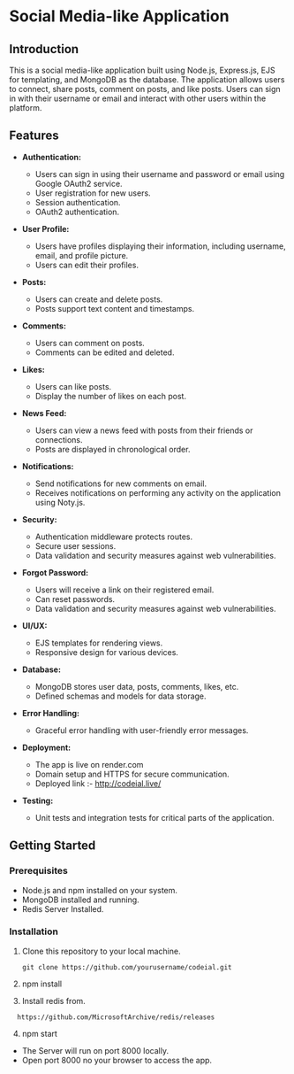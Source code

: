 # Social Media-like Application

## Introduction

This is a social media-like application built using Node.js, Express.js, EJS for templating, and MongoDB as the database. The application allows users to connect, share posts, comment on posts, and like posts. Users can sign in with their username or email and interact with other users within the platform.

## Features

- **Authentication:**
  - Users can sign in using their username and password or email using Google OAuth2 service.
  - User registration for new users.
  - Session authentication.
  - OAuth2 authentication.

- **User Profile:**
  - Users have profiles displaying their information, including username, email, and profile picture.
  - Users can edit their profiles.

- **Posts:**
  - Users can create and delete posts.
  - Posts support text content and timestamps.

- **Comments:**
  - Users can comment on posts.
  - Comments can be edited and deleted.

- **Likes:**
  - Users can like posts.
  - Display the number of likes on each post.

- **News Feed:**
  - Users can view a news feed with posts from their friends or connections.
  - Posts are displayed in chronological order.

- **Notifications:**
  - Send notifications for new comments on email.
  - Receives notifications on performing any activity on the application using Noty.js.

- **Security:**
  - Authentication middleware protects routes.
  - Secure user sessions.
  - Data validation and security measures against web vulnerabilities.

- **Forgot Password:**
  - Users will receive a link on their registered email.
  - Can reset passwords.
  - Data validation and security measures against web vulnerabilities.

- **UI/UX:**
  - EJS templates for rendering views.
  - Responsive design for various devices.

- **Database:**
  - MongoDB stores user data, posts, comments, likes, etc.
  - Defined schemas and models for data storage.

- **Error Handling:**
  - Graceful error handling with user-friendly error messages.

- **Deployment:**
  - The app is live on render.com
  - Domain setup and HTTPS for secure communication.
  - Deployed link :- http://codeial.live/

- **Testing:**
  - Unit tests and integration tests for critical parts of the application.

## Getting Started

### Prerequisites

- Node.js and npm installed on your system.
- MongoDB installed and running.
- Redis Server Installed.

### Installation

1. Clone this repository to your local machine.

   ```shell
   git clone https://github.com/yourusername/codeial.git
   
2. npm install

3. Install redis from.

 ```shell
   https://github.com/MicrosoftArchive/redis/releases
```

4. npm start
- The Server will run on port 8000 locally.
- Open port 8000 no your browser to access the app.

